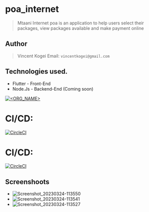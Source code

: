 # poa_internet
> Mtaani Internet poa is an application to help users select their packages, view packages available and make payment online 

## Author
>Vincent Kogei Email: `vincentkogei@gmail.com`

## Technologies used.
* Flutter - Front-End
* Node.Js - Backend-End (Coming soon)

[![<ORG_NAME>](https://circleci.com/<VCS>/<ORG_NAME>/<PROJECT_NAME>.svg?style=svg)](<LINK>)

# CI/CD:
[![CircleCI](https://circleci.com/gh/circleci/circleci-docs.svg?style=svg)](https://circleci.com/gh/circleci/circleci-docs)

# CI/CD:
[![CircleCI](https://circleci.com/gh/circleci/circleci-docs/tree/teesloane-patch-5.svg?style=svg)](https://circleci.com/gh/circleci/circleci-docs/?branch=teesloane-patch-5)


## Screenshoots

* ![Screenshot_20230324-113550](https://user-images.githubusercontent.com/42339869/227467777-d0c89670-6f1d-4aa9-98fe-07de661c6ac9.png)
* ![Screenshot_20230324-113541](https://user-images.githubusercontent.com/42339869/227468079-bffafab5-12e0-4633-9978-2e59214920bb.png)
* ![Screenshot_20230324-113527](https://user-images.githubusercontent.com/42339869/227468267-4607c334-de58-427e-8f3d-4ded22917e34.png)
